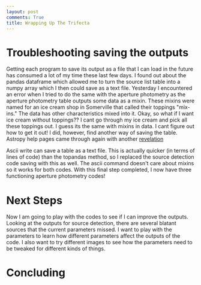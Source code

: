 ```yaml
---
layout: post
comments: True
title: Wrapping Up The Trifecta
---
```

# Troubleshooting saving the outputs

Getting each program to save its output as a file that I can load in the future has consumed a lot of my time these last few days. I found out about the pandas dataframe which allowed me to turn the source list table into a numpy array which I then could save as a text file. Yesterday I encountered an error when I tried to do the same with the aperture photometry as the aperture photometry table outputs some data as a mixin. These mixins were named for an ice cream shop in Somerville that called their toppings "mix-ins." The data has other characteristics mixed into it. Okay, so what if I want ice cream without toppings?? I cant go through my ice cream and pick all these toppings out. I guess its the same with mixins in data. I cant figure out how to get it out! I did, however, find another way of saving the table. Astropy help pages came through again with another [revelation](http://docs.astropy.org/en/stable/io/ascii/write.html)

Ascii write can save a table as a text file. This is actually quicker (in terms of lines of code) than the topandas method, so I replaced the source detection code saving with this as well. The ascii command doesn't care about mixins so it works for both codes. With this final step completed, I now have three functioning aperture photometry codes!

# Next Steps

Now I am going to play with the codes to see if I can improve the outputs. Looking at the outputs for source detection, there are several blatant sources that the current parameters missed. I want to play with the parameters to learn how different parameters affect the outputs of the code. I also want to try different images to see how the parameters need to be tweaked for different kinds of things. 

# Concluding
